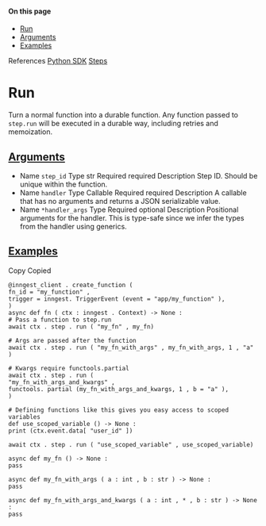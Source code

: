 #### On this page

- [Run](\docs\reference\python\steps\run#run)
- [Arguments](\docs\reference\python\steps\run#arguments)
- [Examples](\docs\reference\python\steps\run#examples)

References [Python SDK](\docs\reference\python) [Steps](\docs\reference\python\steps\invoke)

# Run

Turn a normal function into a durable function. Any function passed to `step.run` will be executed in a durable way, including retries and memoization.

## [Arguments](\docs\reference\python\steps\run#arguments)

- Name `step_id` Type str Required required Description Step ID. Should be unique within the function.
- Name `handler` Type Callable Required required Description A callable that has no arguments and returns a JSON serializable value.
- Name `*handler_args` Type Required optional Description Positional arguments for the handler. This is type-safe since we infer the types from the handler using generics.

## [Examples](\docs\reference\python\steps\run#examples)

Copy Copied

```
@inngest_client . create_function (
fn_id = "my_function" ,
trigger = inngest. TriggerEvent (event = "app/my_function" ),
)
async def fn ( ctx : inngest . Context) -> None :
# Pass a function to step.run
await ctx . step . run ( "my_fn" , my_fn)

# Args are passed after the function
await ctx . step . run ( "my_fn_with_args" , my_fn_with_args, 1 , "a" )

# Kwargs require functools.partial
await ctx . step . run (
"my_fn_with_args_and_kwargs" ,
functools. partial (my_fn_with_args_and_kwargs, 1 , b = "a" ),
)

# Defining functions like this gives you easy access to scoped variables
def use_scoped_variable () -> None :
print (ctx.event.data[ "user_id" ])

await ctx . step . run ( "use_scoped_variable" , use_scoped_variable)

async def my_fn () -> None :
pass

async def my_fn_with_args ( a : int , b : str ) -> None :
pass

async def my_fn_with_args_and_kwargs ( a : int , * , b : str ) -> None :
pass
```